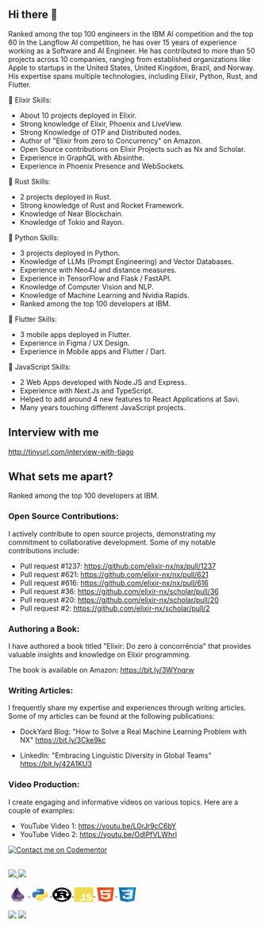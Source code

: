 ## Hi there 👋
Ranked among the top 100 engineers in the IBM AI competition and the top 60 in the Langflow AI competition, he has over 15 years of experience working as a Software and AI Engineer. He has contributed to more than 50 projects across 10 companies, ranging from established organizations like Apple to startups in the United States, United Kingdom, Brazil, and Norway. His expertise spans multiple technologies, including Elixir, Python, Rust, and Flutter.

🔵 Elixir Skills:
- About 10 projects deployed in Elixir.
- Strong knowledge of Elixir, Phoenix and LiveView.
- Strong Knowledge of OTP and Distributed nodes.
- Author of "Elixir from zero to Concurrency" on Amazon.
- Open Source contributions on Elixir Projects such as Nx and Scholar. 
- Experience in GraphQL with Absinthe.
- Experience in Phoenix Presence and WebSockets.

🔵 Rust Skills:
- 2 projects deployed in Rust.
- Strong knowledge of Rust and Rocket Framework. 
- Knowledge of Near Blockchain.
- Knowledge of Tokio and Rayon.

🔵 Python Skills:
- 3 projects deployed in Python.
- Knowledge of LLMs (Prompt Engineering) and Vector Databases.
- Experience with Neo4J and distance measures.
- Experience in TensorFlow and Flask / FastAPI.
- Knowledge of Computer Vision and NLP.
- Knowledge of Machine Learning and Nvidia Rapids. 
- Ranked among the top 100 developers at IBM.

🔵 Flutter Skills:
- 3 mobile apps deployed in Flutter.
- Experience in Figma / UX Design.
- Experience in Mobile apps and Flutter / Dart.

🔵 JavaScript Skills:
- 2 Web Apps developed with Node.JS and Express.
- Experience with Next.Js and TypeScript.
- Helped to add around 4 new features to React Applications at Savi. 
- Many years touching different JavaScript projects.

## Interview with me
http://tinyurl.com/interview-with-tiago

## What sets me apart?
Ranked among the top 100 developers at IBM.

### Open Source Contributions:
I actively contribute to open source projects, demonstrating my 
commitment to collaborative development. Some of my notable contributions include:

- Pull request #1237:  https://github.com/elixir-nx/nx/pull/1237
- Pull request #621:   https://github.com/elixir-nx/nx/pull/621
- Pull request #616:   https://github.com/elixir-nx/nx/pull/616
- Pull request #36:    https://github.com/elixir-nx/scholar/pull/36
- Pull request #20:    https://github.com/elixir-nx/scholar/pull/20
- Pull request #2:     https://github.com/elixir-nx/scholar/pull/2

### Authoring a Book:
I have authored a book titled "Elixir: Do zero à concorrência" that
provides  valuable insights and knowledge on Elixir programming. 

The book is available on Amazon: 
https://bit.ly/3WYnqrw

### Writing Articles:
I frequently share my expertise and experiences through writing 
articles. Some of my articles can be found at the following publications:

- DockYard Blog: "How to Solve a Real Machine Learning Problem with NX"
https://bit.ly/3Cke9kc

- LinkedIn: "Embracing Linguistic Diversity in Global Teams"
https://bit.ly/42A1KU3

### Video Production:
I create engaging and informative videos on various topics. 
Here are a couple of examples:

- YouTube Video 1: https://youtu.be/L0rJr9cC6bY
- YouTube Video 2: https://youtu.be/OdlPfVLWhrI

[![Contact me on Codementor](https://www.codementor.io/m-badges/tiagodavi/im-a-cm-b.svg)](https://www.codementor.io/@tiagodavi?refer=badge)

<div style="display: inline_block"><br>
  <a href="https://github.com/tiagodavi">
    <img height="180em" src="https://github-readme-stats.vercel.app/api?username=tiagodavi&show_icons=true&theme=gruvbox&include_all_commits=true&count_private=true"/>
    <img height="180em" src="https://github-readme-stats.vercel.app/api/top-langs/?username=tiagodavi&layout=compact&langs_count=7&hide=php&theme=gruvbox&count_private=true"/>
  </a>
</div>
  
 <div style="display: inline_block"><br>
   <a href="https://github.com/tiagodavi">
    <img align="center" alt="Tiago-Elixir" height="30" width="40" src="https://raw.githubusercontent.com/devicons/devicon/master/icons/elixir/elixir-original.svg">
    <img align="center" alt="Tiago-Python" height="30" width="40" src="https://raw.githubusercontent.com/devicons/devicon/master/icons/python/python-original.svg">
    <img align="center" alt="Tiago-Rust" height="30" width="40" src="https://raw.githubusercontent.com/devicons/devicon/master/icons/rust/rust-plain.svg">
    <img align="center" alt="Tiago-Js" height="30" width="40" src="https://raw.githubusercontent.com/devicons/devicon/master/icons/javascript/javascript-plain.svg">
    <img align="center" alt="Tiago-HTML" height="30" width="40" src="https://raw.githubusercontent.com/devicons/devicon/master/icons/html5/html5-original.svg">
    <img align="center" alt="Tiago-CSS" height="30" width="40" src="https://raw.githubusercontent.com/devicons/devicon/master/icons/css3/css3-original.svg">
    </a>
</div>

  <div style="display: inline_block"><br>
  <a href = "mailto:tiago.asp.net@gmail.com" target="_blank"><img src="https://img.shields.io/badge/-Gmail-%23333?style=for-the-badge&logo=gmail&logoColor=white" target="_blank"></a>
  <a href="https://www.linkedin.com/in/tiago-davi-br" target="_blank"><img src="https://img.shields.io/badge/-LinkedIn-%230077B5?style=for-the-badge&logo=linkedin&logoColor=white" target="_blank"></a> 
  </div>
